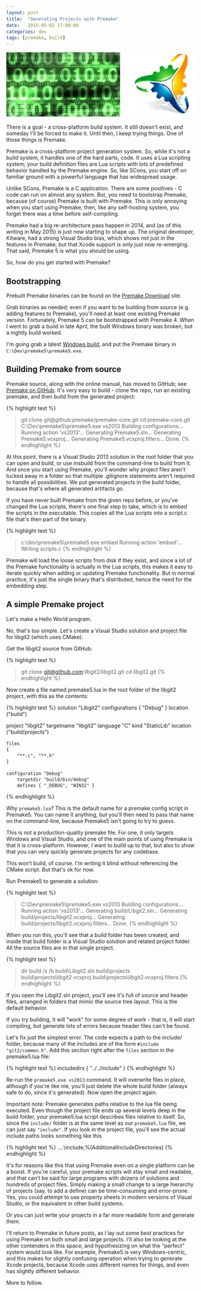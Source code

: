 ```yaml
---
layout: post
title:  "Generating Projects with Premake"
date:   2015-05-02 17:00:00
categories: dev
tags: [premake, build]
---
```

![My helpful screenshot](/assets/Premake.jpg)

There is a goal - a cross-platform build system. It still doesn't exist, and someday I'll be
forced to make it. Until then, I keep trying things. One of those things is Premake.

Premake is a cross-platform project generation system. So, while it's not a build system, it
handles one of the hard parts, code. It uses a Lua scripting system; your build definition
files are Lua scripts with lots of predefined behavior handled by the Premake engine. So, like
SCons, you start off on familiar ground with a powerful language that has widespread usage.

Unlike SCons, Premake is a C application. There are some positives - C code can run on almost
any system. But, you need to bootstrap Premake, because (of course) Premake is built with
Premake. This is only annoying when you start using Premake, then, like any self-hosting system,
you forget there was a time before self-compiling.

Premake had a big re-architecture pass happen in 2014, and (as of this writing in May 2015) is
just now starting to shape up. The original developer, Kitware, had a strong Visual Studio bias,
which shows not just in the features in Premake, but that Xcode support is only just now
re-emerging. That said, Premake 5 is what you should be using.

So, how do you get started with Premake?

## Bootstrapping

Prebuilt Premake binaries can be found on the [Premake Download][premake-download] site.

Grab binaries as needed; even if you want to be building from source (e.g. adding features to
Premake), you'll need at least one existing Premake version. Fortunately, Premake 5 can be
bootstrapped with Premake 4. When I went to grab a build in late April, the built Windows binary
was broken, but a nightly build worked.

I'm going grab a latest [Windows build][premake-daily-windows], and put the Premake binary in
```C:\Dev\premake5\premake5.exe```.

## Building Premake from source

Premake source, along with the online manual, has moved to GitHub; see [Premake on GitHub][premake-github].
It's very easy to build - clone the repo, run an existing premake, and then build from the generated
project:

{% highlight text %}
> git clone git@github:premake/premake-core.git
> cd premake-core.git
> C:\Dev\premake5\premake5.exe vs2013
Building configurations...
Running action 'vs2013'...
Generating Premake5.sln...
Generating Premake5.vcxproj...
Generating Premake5.vcxproj.filters...
Done.
{% endhighlight %}

At this point, there is a Visual Studio 2013 solution in the root folder that you can open and
build, or use msbuild from the command-line to build from it. And once you start using Premake,
you'll wonder why project files aren't tucked away in a folder so that multiple .gitignore
statements aren't required to handle all possibilities. We put generated projects in the build
folder, because that's where all generated artifacts go.

If you have never built Premake from the given repo before, or you've changed the Lua scripts,
there's one final step to take, which is to embed the scripts in the executable. This copies
all the Lua scripts into a script.c file that's then part of the binary.

{% highlight text %}
>c:\dev\premake5\premake5.exe embed
Running action 'embed'...
Writing scripts.c
{% endhighlight %}

Premake will load the loose scripts from disk if they exist, and since a lot of the Premake
functionality is actually in the Lua scripts, this makes it easy to iterate quickly when adding
or updating Premake functionality. But in normal practice, it's just the single binary that's
distributed, hence the need for the embedding step.

## A simple Premake project

Let's make a Hello World program.

No, that's too simple. Let's create a Visual Studio solution and project file for libgit2 (which uses
CMake).

Get the libgit2 source from GitHub:

{% highlight text %}
>git clone git@github.com:libgit2/libgit2.git
cd libgit2.git
{% endhighlight %}

Now create a file named premake5.lua in the root folder of the libgit2 project, with this as the
contents:

{% highlight text %}
solution "Libgit2"
    configurations { "Debug" }
    location ("build")

project "libgit2"
    targetname "libgit2"
    language "C"
    kind "StaticLib"
    location ("build/projects")

    files
    {
        "**.c", "**.h"
    }
    
    configuration "Debug"
        targetdir "build/bin/debug"
        defines { "_DEBUG", "WIN32" }
{% endhighlight %}

Why ```premake5.lua```? This is the default name for a premake config script in Premake5. You can
name it anything, but you'll then need to pass that name on the command-line, because Premake5
isn't going to try to guess.

This is not a production-quality premake file. For one, it only targets Windows and Visual Studio,
and one of the main points of using Premake is that it is cross-platform. However, I want to build
up to that, but also to show that you can very quickly generate projects for any codebase.

This won't build, of course. I'm writing it blind without referencing the CMake script. But that's
ok for now.

Run Premake5 to generate a solution:

{% highlight text %}
> C:\Dev\premake5\premake5.exe vs2013
Building configurations...
Running action 'vs2013'...
Generating build/Libgit2.sln...
Generating build/projects/libgit2.vcxproj...
Generating build/projects/libgit2.vcxproj.filters...
Done.
{% endhighlight %}

When you run this, you'll see that a build folder has been created, and inside that build folder
is a Visual Studio solution and related project folder. All the source files are in that single
project.

{% highlight text %}
>dir build /s /b
build\Libgit2.sln
build\projects
build\projects\libgit2.vcxproj
build\projects\libgit2.vcxproj.filters
{% endhighlight %}

If you open the Libgit2.sln project, you'll see it's full of source and header files, arranged in
folders that mimic the source tree layout. This is the default behavior.

If you try building, it will "work" for some degree of work - that is, it will start compiling, but
generate lots of errors because header files can't be found.

Let's fix just the simplest error. The code expects a path to the include/ folder, because many of
the includes are of the form ```#include "git2/common.h"```. Add this section right after the
```files``` section in the premake5.lua file:

{% highlight text %}
includedirs
{
    "../../include"
}
{% endhighlight %}

Re-run the ```premake5.exe vs2013``` command. It will overwrite files in place, although if you're
like me, you'll just delete the whole build folder (always safe to do, since it's generated). Now
open the project again.

Important note: Premake generates paths relative to the lua file being executed. Even though
the project file ends up several levels deep in the build folder, your premake5.lua script
describes files relative to itself. So, since the ```include/``` folder is at the same level
as our ```premake5.lua``` file, we can just say ```"include"```. If you look in the project
file, you'll see the actual include paths looks something like this

{% highlight text %}
..\..\include;%(AdditionalIncludeDirectories)
{% endhighlight %}

It's for reasons like this that using Premake even on a single platform can be a boost. If you're
careful, your premake scripts will stay small and readable, and that can't be said for large
programs with dozens of solutions and hundreds of project files. Simply making a small change to
a large hierarchy of projects (say, to add a define) can be time-consuming and error-prone. Yes,
you could attempt to use property sheets in modern versions of Visual Studio, or the equivalent
in other build systems.

Or you can just write your projects in a far more readable form and generate them.

I'll return to Premake in future posts, as I lay out some best practices for using Premake on
both small and large projects. I'll also be looking at the other contenders in this space, and
hypothesizing on what the "perfect" system would look like. For example, Premake5 is very
Windows-centric, and this makes for slightly confusing operation when trying to generate Xcode
projects, because Xcode uses different names for things, and even has slightly different behavior.

More to follow.

[premake-download]: http://premake.github.io/download.html
[premake-daily-windows]: http://sourceforge.net/projects/premake/files/Premake/nightlies/premake-dev-windows.zip/download
[premake-github]: https://github.com/premake/premake-core
